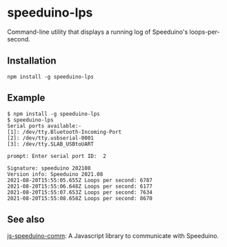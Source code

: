 # speeduino-lps

Command-line utility that displays a running log of Speeduino's loops-per-second.

## Installation

```
npm install -g speeduino-lps
```

## Example
```
$ npm install -g speeduino-lps
$ speeduino-lps
Serial ports available:-
[1]: /dev/tty.Bluetooth-Incoming-Port
[2]: /dev/tty.usbserial-0001
[3]: /dev/tty.SLAB_USBtoUART

prompt: Enter serial port ID:  2

Signature: speeduino 202108
Version info: Speeduino 2021.08
2021-08-20T15:55:05.655Z Loops per second: 6787
2021-08-20T15:55:06.648Z Loops per second: 6177
2021-08-20T15:55:07.653Z Loops per second: 7634
2021-08-20T15:55:08.658Z Loops per second: 8670
```

## See also

[js-speeduino-comm](https://github.com/rob-deutsch/js-speeduino-comm): A Javascript library to communicate with Speeduino.
